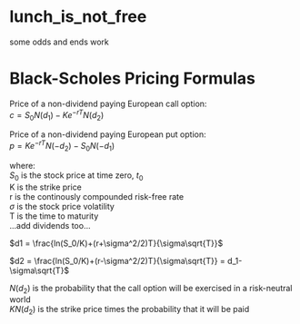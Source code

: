 # lunch_is_not_free
some odds and ends work

# Black-Scholes Pricing Formulas

Price of a non-dividend paying European call option:  
$c = S_0N(d_1) - Ke^{-rT}N(d_2)$  

Price of a non-dividend paying European put option:  
$p = Ke^{-rT}N(-d_2) - S_0N(-d_1)$

where:  
$S_0$ is the stock price at time zero, $t_0$  
K is the strike price  
r is the continously compounded risk-free rate  
$\sigma$ is the stock price volatility  
T is the time to maturity  
...add dividends too...

$d1 = \frac{ln(S_0/K)+(r+\sigma^2/2)T}{\sigma\sqrt{T}}$

$d2 = \frac{ln(S_0/K)+(r-\sigma^2/2)T}{\sigma\sqrt{T}} = d_1-\sigma\sqrt{T}$

$N(d_2)$ is the probability that the call option will be exercised in a risk-neutral world  
$KN(d_2)$ is the strike price times the probability that it will be paid